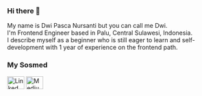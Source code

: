 ### Hi there 👋

My name is Dwi Pasca Nursanti but you can call me Dwi. <br>
I'm Frontend Engineer based in Palu, Central Sulawesi, Indonesia. <br>
I describe myself as a beginner who is still eager to learn and self-development with 1 year of experience on the frontend path. <br>

### My Sosmed
<p align="left">
<a href="https://www.linkedin.com/in/dwi-pasca-nursanti/" target="blank"><img align="center" src="https://raw.githubusercontent.com/rahuldkjain/github-profile-readme-generator/master/src/images/icons/Social/linked-in-alt.svg" alt="Linked In - Dwi Pasca Nursanti" height="30" width="40" /></a>
<a href="https://medium.com/@dwipascanursanti020" target="blank"><img align="center" src="https://raw.githubusercontent.com/rahuldkjain/github-profile-readme-generator/master/src/images/icons/Social/medium.svg" alt="Medium - Dwi Pasca Nursanti" height="30" width="40" /></a>
</p>
